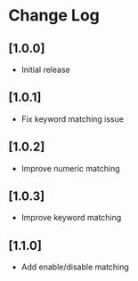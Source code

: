 # Change Log

## [1.0.0]

- Initial release

## [1.0.1]

- Fix keyword matching issue

## [1.0.2]

- Improve numeric matching

## [1.0.3]

- Improve keyword matching

## [1.1.0]

- Add enable/disable matching
